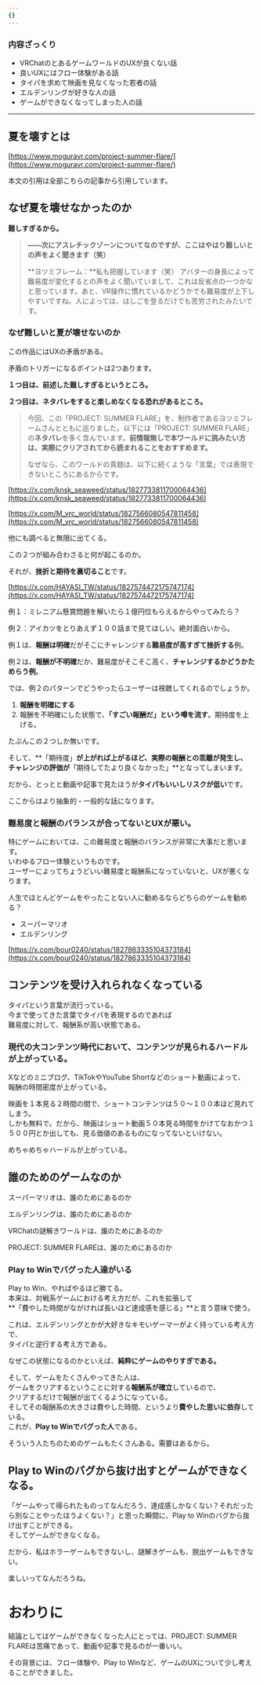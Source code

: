 ```yaml
---
{}
---
```

  

### 内容ざっくり

- VRChatのとあるゲームワールドのUXが良くない話
- 良いUXにはフロー体験がある話
- タイパを求めて映画を見なくなった若者の話
- エルデンリングが好きな人の話
- ゲームができなくなってしまった人の話

  

  

  

---

  

## 夏を壊すとは

[https://www.moguravr.com/project-summer-flare/](https://www.moguravr.com/project-summer-flare/)

本文の引用は全部こちらの記事から引用しています。

  

  

## なぜ夏を壊せなかったのか

**難しすぎるから。**

> **――次にアスレチックゾーンについてなのですが、ここはやはり難しいとの声をよく聞きます（笑）**
> 
> **ヨツミフレーム：**私も把握しています（笑） アバターの身長によって難易度が変化するとの声をよく聞いていまして、これは反省点の一つかなと思っています。あと、VR操作に慣れているかどうかでも難易度が上下しやすいですね。人によっては、はしごを登るだけでも苦労されたみたいです。

  

### なぜ難しいと夏が壊せないのか

この作品にはUXの矛盾がある。

矛盾のトリガーになるポイントは2つあります。

**１つ目は、前述した難しすぎるというところ。**

  

**２つ目は、ネタバレをすると楽しめなくなる恐れがあるところ。**

> 今回、この「PROJECT: SUMMER FLARE」を、制作者であるヨツミフレームさんとともに巡りました。以下には「PROJECT: SUMMER FLARE」の**ネタバレ**を多く含んでいます。**前情報無しで本ワールドに挑みたい方は、実際にクリアされてから読まれることをおすすめます。**
> 
> なぜなら、このワールドの真髄は、以下に続くような「言葉」では表現できないところにあるからです。

[https://x.com/knsk_seaweed/status/1827733811700064436](https://x.com/knsk_seaweed/status/1827733811700064436)

[https://x.com/M_vrc_world/status/1827566080547811458](https://x.com/M_vrc_world/status/1827566080547811458)

他にも調べると無限に出てくる。

  

この２つが組み合わさると何が起こるのか。

それが、**挫折と期待を裏切ること**です。

[https://x.com/HAYASI_TW/status/1827574472175747174](https://x.com/HAYASI_TW/status/1827574472175747174)

  

例１：ミレニアム懸賞問題を解いたら１億円位もらえるからやってみたら？

例２：アイカツをとりあえず１００話まで見てほしい。絶対面白いから。

  

例１は、**報酬は明確**だがそこにチャレンジする**難易度が高すぎて挫折する**例。

例２は、**報酬が不明確**だか、難易度がそこそこ高く、**チャレンジするかどうかためらう例**。

  

では、例２のパターンでどうやったらユーザーは視聴してくれるのでしょうか。

1. **報酬を明確にする**
2. 報酬を不明確にした状態で、**「すごい報酬だ」という噂を流す**。期待度を上げる。

たぶんこの２つしか無いです。

そして、**「期待度」**が上がれば上がるほど、**実際の報酬との乖離が発生**し、  
チャレンジの評価が**「期待してたより良くなかった」**となってしまいます。

  

だから、とっとと動画や記事で見たほうが**タイパもいいしリスクが低い**です。

  

  

ここからはより抽象的・一般的な話になります。

### 難易度と報酬のバランスが合ってないとUXが悪い。

特にゲームにおいては、この難易度と報酬のバランスが非常に大事だと思います。  
いわゆるフロー体験というものです。  
ユーザーによってちょうどいい難易度と報酬系になっていないと、UXが悪くなります。  

  

人生でほとんどゲームをやったことない人に勧めるならどちらのゲームを勧める？

- スーパーマリオ
- エルデンリング

[https://x.com/bour0240/status/1827863335104373184](https://x.com/bour0240/status/1827863335104373184)

  

## コンテンツを受け入れられなくなっている

タイパという言葉が流行っている。  
今まで使ってきた言葉でタイパを表現するのであれば  
難易度に対して、報酬系が高い状態である。  

### 現代の大コンテンツ時代において、コンテンツが見られるハードルが上がっている。

Xなどのミニブログ、TikTokやYouTube Shortなどのショート動画によって、  
報酬の時間密度が上がっている。  

映画を１本見る２時間の間で、ショートコンテンツは５０～１００本ほど見れてしまう。  
しかも無料で。だから、映画はショート動画５０本見る時間をかけてなおかつ１５００円とか出しても、見る価値のあるものになってないといけない。  

めちゃめちゃハードルが上がっている。

  

## 誰のためのゲームなのか

スーパーマリオは、誰のためにあるのか

エルデンリングは、誰のためにあるのか

VRChatの謎解きワールドは、誰のためにあるのか

PROJECT: SUMMER FLAREは、誰のためにあるのか

  

### Play to Winでバグった人達がいる

Play to Win、やればやるほど勝てる。  
本来は、対戦系ゲームにおける考え方だが、これを拡張して  
**「費やした時間がながければ長いほど達成感を感じる」**と言う意味で使う。

これは、エルデンリングとかが大好きなキモいゲーマーがよく持っている考え方で、  
タイパと逆行する考え方である。  

なぜこの状態になるのかといえば、**純粋にゲームのやりすぎである。**

そして、ゲームをたくさんやってきた人は、  
ゲームをクリアするということに対する**報酬系が確立**しているので、  
クリアするだけで報酬が出てくるようになっている。  
そしてその報酬系の大きさは費やした時間、というより**費やした思いに依存**している。  
これが、**Play to Winでバグった人**である。

そういう人たちのためのゲームもたくさんある。需要はあるから。

  

## Play to Winのバグから抜け出すとゲームができなくなる。

「ゲームやって得られたものってなんだろう、達成感しかなくない？それだったら別なことやったほうよくない？」と思った瞬間に、Play to Winのバグから抜け出すことができる。  
そしてゲームができなくなる。  

だから、私はホラーゲームもできないし、謎解きゲームも、脱出ゲームもできない。

楽しいってなんだろうね。

  

# おわりに

結論としてはゲームができなくなった人にとっては、PROJECT: SUMMER FLAREは苦痛であって、動画や記事で見るのが一番いい。

その背景には、フロー体験や、Play to Winなど、ゲームのUXについて少し考えることができました。